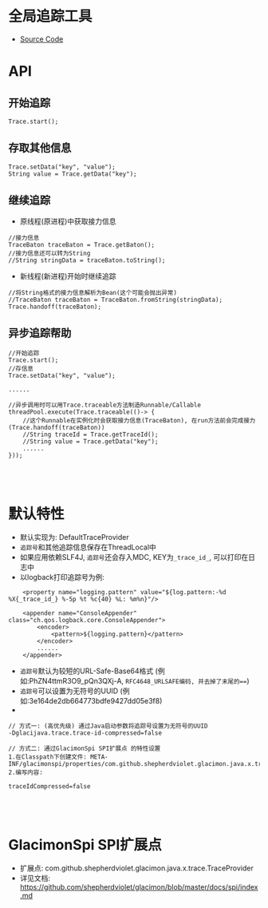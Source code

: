 # 全局追踪工具

* [Source Code](https://github.com/shepherdviolet/glacimon/tree/master/glacijava-trace/src/main/java/com/github/shepherdviolet/glacimon/java/x/trace)

# API

## 开始追踪

```text
Trace.start();
```

## 存取其他信息

```text
Trace.setData("key", "value");
String value = Trace.getData("key");
```

## 继续追踪

* 原线程(原进程)中获取接力信息

```text
//接力信息
TraceBaton traceBaton = Trace.getBaton();
//接力信息还可以转为String
//String stringData = traceBaton.toString();
```

* 新线程(新进程)开始时继续追踪

```text
//将String格式的接力信息解析为Bean(这个可能会抛出异常)
//TraceBaton traceBaton = TraceBaton.fromString(stringData);
Trace.handoff(traceBaton);
```

## 异步追踪帮助

```text
//开始追踪
Trace.start();
//存信息
Trace.setData("key", "value");

......

//异步调用时可以用Trace.traceable方法制造Runnable/Callable
threadPool.execute(Trace.traceable(()-> {
    //这个Runnable在实例化时会获取接力信息(TraceBaton), 在run方法前会完成接力(Trace.handoff(traceBaton))
    //String traceId = Trace.getTraceId();
    //String value = Trace.getData("key");
    ......
}));
```

<br>
<br>

# 默认特性

* 默认实现为: DefaultTraceProvider
* `追踪号`和其他追踪信息保存在ThreadLocal中
* 如果应用依赖SLF4J, `追踪号`还会存入MDC, KEY为`_trace_id_`, 可以打印在日志中
* 以logback打印追踪号为例:

```text
    <property name="logging.pattern" value="${log.pattern:-%d %X{_trace_id_} %-5p %t %c{40} %L: %m%n}"/>

    <appender name="ConsoleAppender" class="ch.qos.logback.core.ConsoleAppender">
        <encoder>
            <pattern>${logging.pattern}</pattern>
        </encoder>
        ......
    </appender>
```


* `追踪号`默认为较短的URL-Safe-Base64格式 (例如:PhZN4ttmR3O9_pQn3QXj-A, `RFC4648_URLSAFE编码, 并去掉了末尾的==`)
* `追踪号`可以设置为无符号的UUID (例如:3e164de2db664773bdfe9427dd05e3f8)
* 
```text
// 方式一: (高优先级) 通过Java启动参数将追踪号设置为无符号的UUID
-Dglacijava.trace.trace-id-compressed=false

// 方式二: 通过GlacimonSpi SPI扩展点 的特性设置
1.在Classpath下创建文件: META-INF/glacimonspi/properties/com.github.shepherdviolet.glacimon.java.x.trace.DefaultTraceProvider
2.编写内容:

traceIdCompressed=false

```

<br>
<br>

# GlacimonSpi SPI扩展点

* 扩展点: com.github.shepherdviolet.glacimon.java.x.trace.TraceProvider
* 详见文档: https://github.com/shepherdviolet/glacimon/blob/master/docs/spi/index.md
